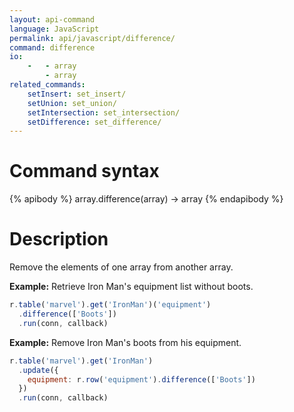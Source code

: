 ```yaml
---
layout: api-command
language: JavaScript
permalink: api/javascript/difference/
command: difference
io:
    -   - array
        - array
related_commands:
    setInsert: set_insert/
    setUnion: set_union/
    setIntersection: set_intersection/
    setDifference: set_difference/
---
```


# Command syntax #

{% apibody %}
array.difference(array) &rarr; array
{% endapibody %}

# Description #

Remove the elements of one array from another array.

__Example:__ Retrieve Iron Man's equipment list without boots.

```javascript
r.table('marvel').get('IronMan')('equipment')
  .difference(['Boots'])
  .run(conn, callback)
```

__Example:__ Remove Iron Man's boots from his equipment.

```javascript
r.table('marvel').get('IronMan')
  .update({
    equipment: r.row('equipment').difference(['Boots'])
  })
  .run(conn, callback)
```


